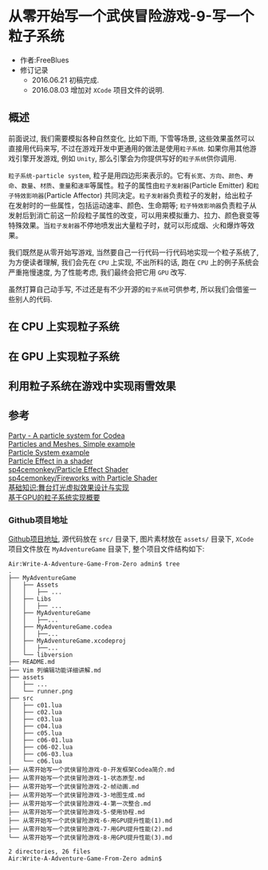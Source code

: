 #	从零开始写一个武侠冒险游戏-9-写一个粒子系统

-	作者:FreeBlues
-	修订记录
	-	2016.06.21 初稿完成.
	- 	2016.08.03 增加对 `XCode` 项目文件的说明.

##	概述

前面说过, 我们需要模拟各种自然变化, 比如下雨, 下雪等场景, 这些效果虽然可以直接用代码来写, 不过在游戏开发中更通用的做法是使用`粒子系统`. 如果你用其他游戏引擎开发游戏, 例如 `Unity`, 那么引擎会为你提供写好的`粒子系统`供你调用.

`粒子系统-particle system`, 粒子是用四边形来表示的。它有`长宽`、`方向`、`颜色`、`寿命`、`数量`、`材质`、`重量`和`速率`等属性。粒子的属性由`粒子发射器`(Particle Emitter) 和`粒子特效影响器`(Particle Affector) 共同决定。`粒子发射器`负责粒子的发射，给出粒子在发射时的一些属性，包括运动速率、颜色、生命期等; `粒子特效影响器`负责粒子从发射后到消亡前这一阶段粒子属性的改变，可以用来模拟重力、拉力、颜色衰变等特殊效果。当`粒子发射器`不停地喷发出大量粒子时，就可以形成烟、火和爆炸等效果。

我们既然是从零开始写游戏, 当然要自己一行代码一行代码地实现一个粒子系统了, 为方便读者理解, 我们会先在 `CPU` 上实现, 不出所料的话, 跑在 `CPU` 上的例子系统会严重拖慢速度, 为了性能考虑, 我们最终会把它用 `GPU` 改写. 

虽然打算自己动手写, 不过还是有不少开源的`粒子系统`可供参考, 所以我们会借鉴一些别人的代码.

##	在 CPU 上实现粒子系统

##	在 GPU 上实现粒子系统

##	利用粒子系统在游戏中实现雨雪效果

##	参考

[Party - A particle system for Codea](https://github.com/bortels/Party)  
[Particles and Meshes. Simple example](https://codea.io/talk/discussion/2375/particles-and-meshes-simple-example)    
[Particle System example](https://codea.io/talk/discussion/634/particle-system-example)  
[Particle Effect in a shader](https://codea.io/talk/discussion/2516/particle-effect-in-a-shader)  
[sp4cemonkey/Particle Effect Shader](https://gist.github.com/sp4cemonkey/5254122)  
[sp4cemonkey/Fireworks with Particle Shader](https://gist.github.com/sp4cemonkey/5335250)    
[基础知识:舞台灯光虚拟效果设计与实现](http://tech.xinmin.cn/internet/2013/02/01/18468218.html)  
[基于GPU的粒子系统实现概要](http://edu.gamfe.com/tutor/d/6718.html)  


###	Github项目地址

[Github项目地址](https://github.com/FreeBlues/Write-A-Adventure-Game-From-Zero), 源代码放在 `src/` 目录下, 图片素材放在 `assets/` 目录下, `XCode`项目文件放在 `MyAdventureGame` 目录下,  整个项目文件结构如下:

```
Air:Write-A-Adventure-Game-From-Zero admin$ tree
.
├── MyAdventureGame
│   ├── Assets
│   │   ├── ...
│   ├── Libs 
│   │   ├── ...
│   ├── MyAdventureGame
│   │   ├──...
│   ├── MyAdventureGame.codea
│   │   ├──...
│   ├── MyAdventureGame.xcodeproj
│   │   ├──...
│   └── libversion
├── README.md
├── Vim 列编辑功能详细讲解.md
├── assets
│   ├── ...
│   └── runner.png
├── src
│   ├── c01.lua
│   ├── c02.lua
│   ├── c03.lua
│   ├── c04.lua
│   ├── c05.lua
│   ├── c06-01.lua
│   ├── c06-02.lua
│   ├── c06-03.lua
│   └── c06.lua
├── 从零开始写一个武侠冒险游戏-0-开发框架Codea简介.md
├── 从零开始写一个武侠冒险游戏-1-状态原型.md
├── 从零开始写一个武侠冒险游戏-2-帧动画.md
├── 从零开始写一个武侠冒险游戏-3-地图生成.md
├── 从零开始写一个武侠冒险游戏-4-第一次整合.md
├── 从零开始写一个武侠冒险游戏-5-使用协程.md
├── 从零开始写一个武侠冒险游戏-6-用GPU提升性能(1).md
├── 从零开始写一个武侠冒险游戏-7-用GPU提升性能(2).md
└── 从零开始写一个武侠冒险游戏-8-用GPU提升性能(3).md

2 directories, 26 files
Air:Write-A-Adventure-Game-From-Zero admin$ 
```
